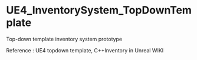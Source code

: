 # UE4_InventorySystem_TopDownTemplate
Top-down template inventory system prototype

Reference : UE4 topdown template, C++Inventory in Unreal WIKI
